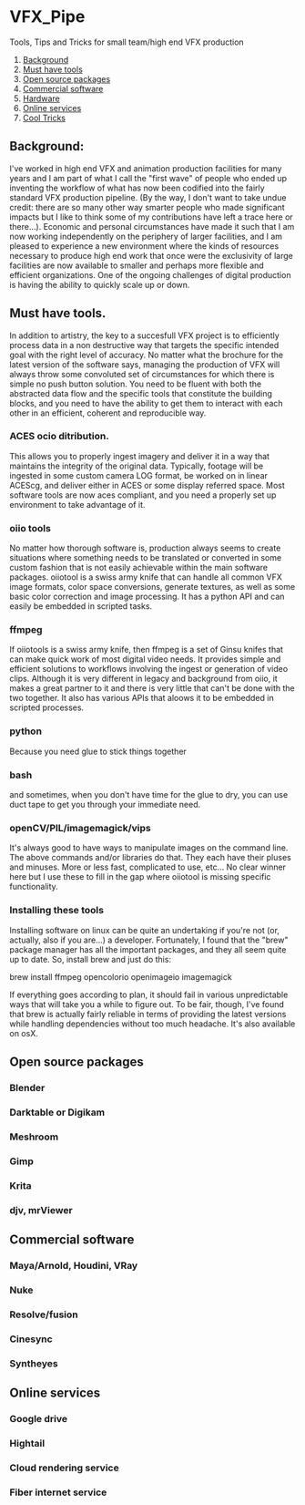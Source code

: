 # VFX_Pipe
Tools, Tips and Tricks for small team/high end VFX production

1. [Background](#background)
2. [Must have tools](#must-have-tools)
3. [Open source packages](#open-source-packages)
4. [Commercial software](#commercial-software)
5. [Hardware](#hardware)
6. [Online services](#online-services)
7. [Cool Tricks](#cool-tricks)

## Background:
I've worked in high end VFX and animation production facilities for many years and I am part of what I call the "first wave" of people who ended up inventing the workflow of what has now been codified into the fairly standard VFX production pipeline. (By the way, I don't want to take undue credit: there are so many other way smarter people who made significant impacts but I like to think some of my contributions have left a trace here or there...). Economic and personal circumstances have made it such that I am now working independently on the periphery of larger facilities, and I am pleased to experience a new environment where the kinds of resources necessary to produce high end work that once were the exclusivity of large facilities are now available to smaller and perhaps more flexible and efficient organizations. One of the ongoing challenges of digital production is having the ability to quickly scale up or down.

## Must have tools.
In addition to artistry, the key to a succesfull VFX project is to efficiently process data in a non destructive way that targets the specific intended goal with the right level of accuracy. No matter what the brochure for the latest version of the software says, managing the production of VFX will always throw some convoluted set of circumstances for which there is simple no push button solution. You need to be fluent with both the abstracted data flow and the specific tools that constitute the building blocks, and you need to have the ability to get them to interact with each other in an efficient, coherent and reproducible way.

### ACES ocio ditribution.
This allows you to properly ingest imagery and deliver it in a way that maintains the integrity of the original data. Typically, footage will be ingested in some custom camera LOG format, be worked on in linear ACEScg, and deliver either in ACES or some display referred space. Most software tools are now aces compliant, and you need a properly set up environment to take advantage of it.

### oiio tools
No matter how thorough software is, production always seems to create situations where something needs to be translated or converted in some custom fashion that is not easily achievable within the main software packages. oiiotool is a swiss army knife that can handle all common VFX image formats, color space conversions, generate textures, as well as some basic color correction and image processing. It has a python API and can easily be embedded in scripted tasks.

### ffmpeg
If oiiotools is a swiss army knife, then ffmpeg is a set of Ginsu knifes that can make quick work of most digital video needs. It provides simple and efficient solutions to workflows involving the ingest or generation of video clips. Although it is very different in legacy and background from oiio, it makes a great partner to it and there is very little that can't be done with the two together. It also has various APIs that aloows it to be embedded in scripted processes.

### python
Because you need glue to stick things together

### bash
and sometimes, when you don't have time for the glue to dry, you can use duct tape to get you through your immediate need.

### openCV/PIL/imagemagick/vips
It's always good to have ways to manipulate images on the command line. The above commands and/or libraries do that. They each have their pluses and minuses. More or less fast, complicated to use, etc... No clear winner here but I use these to fill in the gap where oiiotool is missing specific functionality.

### Installing these tools
Installing software on linux can be quite an undertaking if you're not (or, actually, also if you are...) a developer. Fortunately, I found that the "brew" package manager has all the important packages, and they all seem quite up to date. So, install brew and just do this:

brew install ffmpeg opencolorio openimageio imagemagick 

If everything goes according to plan, it should fail in various unpredictable ways that will take you a while to figure out. To be fair, though, I've found that brew is actually fairly reliable in terms of providing the latest versions while handling dependencies without too much headache. It's also available on osX.


## Open source packages
### Blender
### Darktable or Digikam
### Meshroom
### Gimp
### Krita
### djv, mrViewer

## Commercial software
### Maya/Arnold, Houdini, VRay
### Nuke
### Resolve/fusion
### Cinesync
### Syntheyes

## Online services
### Google drive
### Hightail
### Cloud rendering service
### Fiber internet service
